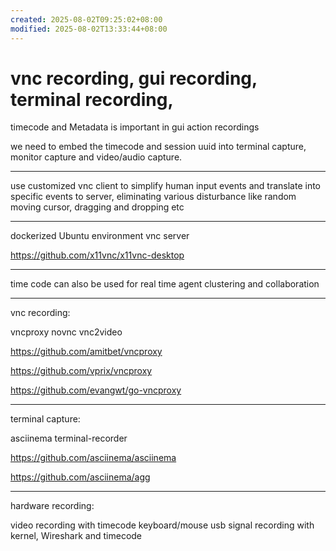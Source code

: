 ```yaml
---
created: 2025-08-02T09:25:02+08:00
modified: 2025-08-02T13:33:44+08:00
---
```


# vnc recording, gui recording, terminal recording,

timecode and Metadata is important in gui action recordings

we need to embed the timecode and session uuid into terminal capture, monitor capture and video/audio capture.

---

use customized vnc client to simplify human input events and translate into specific events to server, eliminating various disturbance like random moving cursor, dragging and dropping etc

---

dockerized Ubuntu environment vnc server

https://github.com/x11vnc/x11vnc-desktop

---

time code can also be used for real time agent clustering and collaboration

---

vnc recording:

vncproxy
novnc
vnc2video

https://github.com/amitbet/vncproxy

https://github.com/vprix/vncproxy

https://github.com/evangwt/go-vncproxy

---

terminal capture:

asciinema
terminal-recorder

https://github.com/asciinema/asciinema

https://github.com/asciinema/agg

---

hardware recording:

video recording with timecode
keyboard/mouse usb signal recording with kernel, Wireshark and timecode
